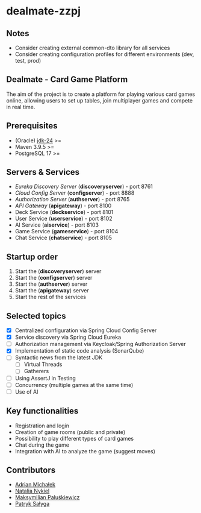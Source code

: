 # dealmate-zzpj

## Notes
- Consider creating external common-dto library for all services
- Consider creating configuration profiles for different environments (dev, test, prod)

## Dealmate - Card Game Platform

The aim of the project is to create a platform for playing various card games online, allowing users to set up tables,
join multiplayer games and compete in real time.

## Prerequisites

- (Oracle) [jdk-24](https://www.oracle.com/pl/java/technologies/downloads/) >=
- Maven 3.9.5 >=
- PostgreSQL 17 >=

## Servers & Services

- *Eureka Discovery Server* (**discoveryserver**) - port 8761
- *Cloud Config Server* (**configserver**) - port 8888
- *Authorization Server* (**authserver**) - port 8765
- *API Gateway* (**apigateway**) - port 8100
- Deck Service (**deckservice**) - port 8101
- User Service (**userservice**) - port 8102
- AI Service (**aiservice**) - port 8103
- Game Service (**gameservice**) - port 8104
- Chat Service (**chatservice**) - port 8105

## Startup order

1. Start the (**discoveryserver**) server
1. Start the (**configserver**) server
1. Start the (**authserver**) server
1. Start the (**apigateway**) server
1. Start the rest of the services

## Selected topics

- [x] Centralized configuration via Spring Cloud Config Server
- [x] Service discovery via Spring Cloud Eureka
- [ ] Authorization management via Keycloak/Spring Authorization Server
- [x] Implementation of static code analysis (SonarQube)
- [ ] Syntactic news from the latest JDK
    - [ ] Virtual Threads
    - [ ] Gatherers
- [ ] Using AssertJ in Testing
- [ ] Concurrency (multiple games at the same time)
- [ ] Use of AI

## Key functionalities

- Registration and login
- Creation of game rooms (public and private)
- Possibility to play different types of card games
- Chat during the game
- Integration with AI to analyze the game (suggest moves)


## Contributors

- [Adrian Michałek](https://github.com/venomiakk)
- [Natalia Nykiel](https://github.com/natalianykiel)
- [Maksymilian Paluśkiewicz](https://github.com/FdotP)
- [Patryk Sałyga](https://github.com/patryksalyga)